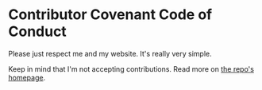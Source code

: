 # Contributor Covenant Code of Conduct
Please just respect me and my website. It's really very simple.

Keep in mind that I'm not accepting contributions. Read more on [the repo's homepage](https://github.com/CamTheHelpDesk/camthehelpdesk.github.io).